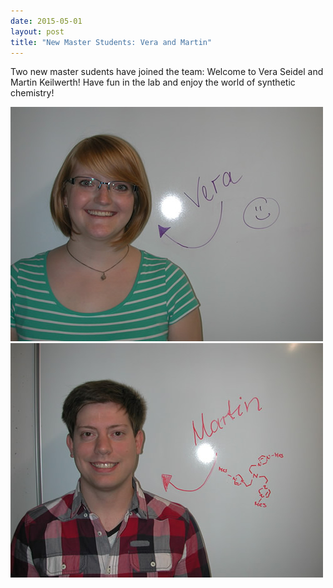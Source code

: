 ```yaml
---
date: 2015-05-01
layout: post
title: "New Master Students: Vera and Martin"
---
```


Two new master sudents have joined the team: Welcome to Vera Seidel and Martin Keilwerth! 
Have fun in the lab and enjoy the world of synthetic chemistry!

![Vera](/assets/img/Vera_news.jpg)
![Martin](/assets/img/Martin_news.jpg)

